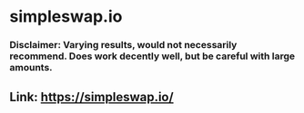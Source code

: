 # simpleswap.io

### Disclaimer: Varying results, would not necessarily recommend. Does work decently well, but be careful with large amounts.
## Link: https://simpleswap.io/
